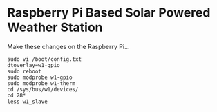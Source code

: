 # Raspberry Pi Based Solar Powered Weather Station 

Make these changes on the Raspberry Pi...

```
sudo vi /boot/config.txt
dtoverlay=w1-gpio
sudo reboot
sudo modprobe w1-gpio
sudo modprobe w1-therm
cd /sys/bus/w1/devices/
cd 28*
less w1_slave
```
